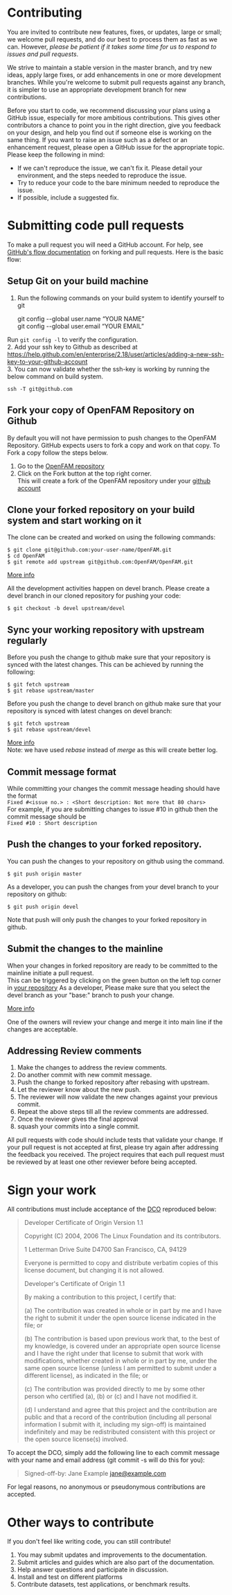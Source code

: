 # Contributing
You are invited to contribute new features, fixes, or updates, large or small; we welcome pull requests, and do our best to process them as fast as we can. However, _please be patient if it takes some time for us to respond to issues and pull requests_.

We strive to maintain a stable version in the master branch, and try new ideas, apply large fixes, or add enhancements in one or more development branches. While you're welcome to submit pull requests against any branch, it is simpler to use an appropriate development branch for new contributions.

Before you start to code, we recommend discussing your plans using a GitHub issue, especially for more ambitious contributions. This gives other contributors a chance to point you in the right direction, give you feedback on your design, and help you find out if someone else is working on the same thing. If you want to raise an issue such as a defect or an enhancement request, please open a GitHub issue for the appropriate topic. Please keep the following in mind:

* If we can't reproduce the issue, we can't fix it. Please detail your environment, and the steps needed to reproduce the issue.
* Try to reduce your code to the bare minimum needed to reproduce the issue.
* If possible, include a suggested fix.
    
# Submitting code pull requests
To make a pull request you will need a GitHub account. For help, see [GitHub's flow documentation](https://guides.github.com/introduction/flow/) on forking and pull requests. Here is the basic flow:

## Setup Git on your build machine
1. Run the following commands on your build system to identify yourself to git

    git config --global user.name “YOUR NAME”  
    git config --global user.email “YOUR EMAIL”  
  
Run ```git config -l``` to verify the configuration.  
2. Add your ssh key to Github as described at <https://help.github.com/en/enterprise/2.18/user/articles/adding-a-new-ssh-key-to-your-github-account>   
3. You can now validate whether the ssh-key is working by running the below command on build system.  
  
    ssh -T git@github.com  

## Fork your copy of OpenFAM Repository on Github  
By default you will not have permission to push changes to the OpenFAM Repository.  GitHub expects users to fork a copy and work on that copy. To Fork a copy follow the steps below.  
1. Go to the [OpenFAM repository](https://github.com/OpenFAM/OpenFAM)  
2. Click on the Fork button at the top right corner.  
This will create a fork of the OpenFAM repository under your [github account](https://github.com/your-user-name/OpenFAM)  

## Clone your forked repository on your build system and start working on it  
The clone can be created and worked on using the following commands:

    $ git clone git@github.com:your-user-name/OpenFAM.git  
    $ cd OpenFAM  
    $ git remote add upstream git@github.com:OpenFAM/OpenFAM.git
      
[More info](https://help.github.com/en/enterprise/2.18/user/articles/fork-a-repo)  

All the development activities happen on devel branch. Please create a devel branch in our cloned repository for pushing your code:

    $ git checkout -b devel upstream/devel

## Sync your working repository with upstream regularly  
Before you push the change to github make sure that your repository is synced with the latest changes. This can be achieved by running the following:
 
    $ git fetch upstream  
    $ git rebase upstream/master  

Before you push the change to devel branch on github make sure that your repository is synced with latest changes on devel branch:
    
    $ git fetch upstream  
    $ git rebase upstream/devel


[More info](https://help.github.com/enterprise/2.18/user/articles/syncing-a-fork/)  
Note: we have used *rebase* instead of *merge* as this will create better log.  

## Commit message format
While committing your changes the commit message heading should have the format  
```Fixed #<issue no.> : <Short description: Not more that 80 chars>```   
For example, if you are submitting changes to issue #10 in github then the commit message should be  
```Fixed #10 : Short description```   
## Push the changes to your forked repository.  
You can push the changes to your repository on github using the command.
  
    $ git push origin master  

As a developer, you can push the changes from your devel branch to your repository on github:

    $ git push origin devel

Note that push will only push the changes to your forked repository in github.  

## Submit the changes to the mainline  
When your changes in forked repository are ready to be committed to the mainline initiate a pull request.  
This can be triggered by clicking on the green button on the left top corner in [your repository](https://github.com/your-user-name/OpenFAM)
As a developer, Please make sure that you select the devel branch as your "base:" branch to push your change.

[More info](https://help.github.com/enterprise/2.18/user/articles/using-pull-requests/)

One of the owners will review your change and merge it into main line if the changes are acceptable.  

## Addressing Review comments  
1. Make the changes to address the review comments.  
2. Do another commit with new commit message.  
3. Push the change to forked repository after rebasing with upstream.  
4. Let the reviewer know about the new push.  
5. The reviewer will now validate the new changes against your previous commit.  
6. Repeat the above steps till all the review comments are addressed.  
7. Once the reviewer gives the final approval  
8. squash your commits into a single commit.  

All pull requests with code should include tests that validate your change. If your pull request is not accepted at first, please try again after addressing the feedback you received. The project requires that each pull request must be reviewed by at least one other reviewer before being accepted.

# Sign your work

All contributions must include acceptance of the [DCO](https://developercertificate.org/) reproduced below:
> Developer Certificate of Origin
> Version 1.1
> 
> Copyright (C) 2004, 2006 The Linux Foundation and its contributors.
>
> 1 Letterman Drive
> Suite D4700
> San Francisco, CA, 94129
> 
> Everyone is permitted to copy and distribute verbatim copies of this
> license document, but changing it is not allowed.
> 
> Developer's Certificate of Origin 1.1
> 
> By making a contribution to this project, I certify that:
> 
> (a) The contribution was created in whole or in part by me and I
>     have the right to submit it under the open source license
>    indicated in the file; or
> 
> (b) The contribution is based upon previous work that, to the best
>     of my knowledge, is covered under an appropriate open source
>     license and I have the right under that license to submit that
>     work with modifications, whether created in whole or in part
>     by me, under the same open source license (unless I am
>     permitted to submit under a different license), as indicated
>     in the file; or
> 
> (c) The contribution was provided directly to me by some other
>     person who certified (a), (b) or (c) and I have not modified
>     it.
> 
> (d) I understand and agree that this project and the contribution
>     are public and that a record of the contribution (including all
>     personal information I submit with it, including my sign-off) is
>     maintained indefinitely and may be redistributed consistent with
>     this project or the open source license(s) involved.
> 

To accept the DCO, simply add the following line to each commit message with your name and email address (git commit -s will do this for you):

>    Signed-off-by: Jane Example <jane@example.com>

For legal reasons, no anonymous or pseudonymous contributions are accepted.

# Other ways to contribute

If you don't feel like writing code, you can still contribute!

1.	You may submit updates and improvements to the documentation.
2.	Submit articles and guides which are also part of the documentation.
3.	Help answer questions and participate in discussion.
4.	Install and test on different platforms
5.	Contribute datasets, test applications, or benchmark results.
